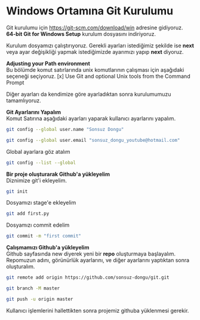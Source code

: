 # Windows Ortamına Git Kurulumu

Git kurulumu için https://git-scm.com/download/win adresine gidiyoruz.  
**64-bit Git for Windows Setup** kurulum dosyasını indiriyoruz.     
   
   
Kurulum dosyamızı çalıştırıyoruz. Gerekli ayarları istediğimiz şekilde ise **next** veya ayar değişikliği yapmak istediğimizde ayarımızı yapıp **next** diyoruz.

**Adjusting your Path environment**    
Bu bölümde komut satırlarında unix komutlarının çalışması için aşağıdaki seçeneği seçiyoruz.
[x] Use Git and optional Unix tools from the Command Prompt

Diğer ayarları da kendimize göre ayarladıktan sonra kurulumumuzu tamamlıyoruz.

**Git Ayarlarını Yapalım**   
Komut Satırına aşağıdaki ayarları yaparak kullanıcı ayarlarını yapalım.
```sh
git config --global user.name "Sonsuz Dongu"
```

```sh
git config --global user.email "sonsuz_dongu_youtube@hotmail.com"
```
Global ayarlara göz atalım
```sh
git config --list --global
```

**Bir proje oluşturarak Github'a yükleyelim**    
Diznimize git'i ekleyelim.

```sh
git init
```

Dosyamızı stage'e ekleyelim
```sh
git add first.py
```

Dosyamızı commit edelim
```sh
git commit -m "first commit"
```
  
**Çalışmamızı Github'a yükleyelim**   
Github sayfasında new diyerek yeni bir **repo** oluşturmaya başlayalım.  
Repomuzun adını, görünürlük ayarlarını, ve diğer ayarlarını yaptıktan sonra oluşturalım.
```sh
git remote add origin https://github.com/sonsuz-dongu/git.git
```
```sh
git branch -M master
```
```sh
git push -u origin master
```

Kullanıcı işlemlerini hallettikten sonra projemiz githuba yüklenmesi gerekir.
